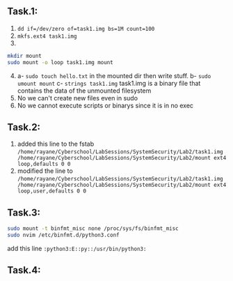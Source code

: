 ## Task.1:
1. `dd if=/dev/zero of=task1.img bs=1M count=100`
2. `mkfs.ext4 task1.img`
3. 
```BASH
mkdir mount
sudo mount -o loop task1.img mount
```
4. a- `sudo touch hello.txt` in the mounted dir then write stuff.
   b- `sudo umount mount`
   c- `strings task1.img` task1.img is a binary file that contains the data of the unmounted filesystem
5. No we can't create new files even in sudo
6. No we cannot execute scripts or binarys since it is in no exec
## Task.2:
1. added this line to the fstab `/home/rayane/Cyberschool/LabSessions/SystemSecurity/Lab2/task1.img /home/rayane/Cyberschool/LabSessions/SystemSecurity/Lab2/mount ext4 loop,defaults 0 0`
2. modified the line to 
   `/home/rayane/Cyberschool/LabSessions/SystemSecurity/Lab2/task1.img /home/rayane/Cyberschool/LabSessions/SystemSecurity/Lab2/mount ext4 loop,user,defaults 0 0
`
## Task.3:
```bash
sudo mount -t binfmt_misc none /proc/sys/fs/binfmt_misc
sudo nvim /etc/binfmt.d/python3.conf
```
add this line `:python3:E::py::/usr/bin/python3:`
## Task.4:

